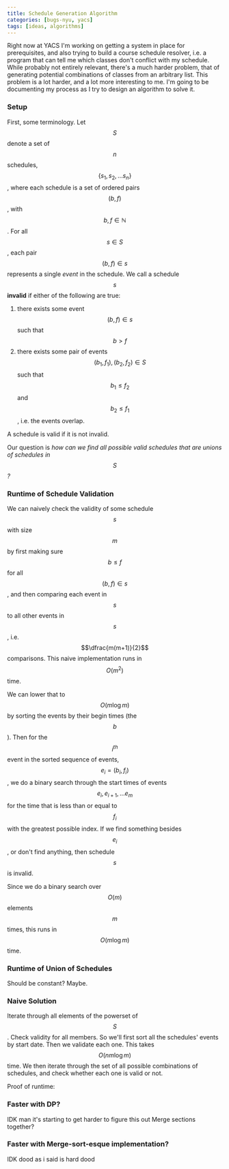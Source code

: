 ```yaml
---
title: Schedule Generation Algorithm
categories: [bugs-nyu, yacs]
tags: [ideas, algorithms]
---
```

Right now at YACS I'm working on getting a system in place for prerequisites, and
also trying to build a course schedule resolver, i.e. a program that can tell me
which classes don't conflict with my schedule. While probably not entirely relevant,
there's a much harder problem, that of generating potential combinations of classes
from an arbitrary list. This problem is a lot harder, and a lot more interesting to
me. I'm going to be documenting my process as I try to design an algorithm to solve
it.

### Setup
First, some terminology. Let $$S$$ denote a set of $$n$$ schedules,
$$\left\{ s_1, s_2, \ldots s_n \right\}$$, where each schedule is a set of ordered
pairs $$(b, f)$$, with $$b,f \in \mathbb{N}$$. For all $$s \in S$$, each pair $$(b, f) \in s$$
represents a single *event* in the schedule. We call a schedule $$s$$ **invalid** if either
of the following are true:

1. there exists some event $$(b, f) \in s$$ such that $$b > f$$
2. there exists some pair of events $$(b_1, f_1), (b_2, f_2) \in S$$ such that $$b_1 \leq f_2$$
and $$b_2 \leq f_1$$, i.e. the events overlap.

A schedule is valid if it is not invalid.

Our question is *how can we find all possible valid schedules that are unions of
schedules in $$S$$?*

### Runtime of Schedule Validation
We can naively check the validity of some schedule $$s$$ with size $$m$$ by first making
sure $$b \leq f$$ for all $$(b, f) \in s$$, and then comparing each event in $$s$$
to all other events in $$s$$, i.e. $$\dfrac{m(m+1)}{2}$$ comparisons. This naive
implementation runs in $$O(m^2)$$ time.

We can lower that to $$O(m\log m)$$ by sorting the events by their begin times (the $$b$$).
Then for the $$i^{th}$$ event in the sorted sequence of events, $$e_i = (b_i, f_i)$$,
we do a binary search through the start times of events $$e_{i}, e_{i+1}, \ldots e_{m}$$
for the time that is less than or equal to $$f_i$$ with the greatest possible index.
If we find something besides $$e_i$$, or don't find anything, then schedule $$s$$ is invalid.

Since we do a binary search over $$O(m)$$ elements $$m$$ times, this runs in $$O(m\log m)$$ time.

### Runtime of Union of Schedules
Should be constant? Maybe.

### Naive Solution
Iterate through all elements of the powerset of $$S$$. Check validity for all members.
So we'll first sort all the schedules' events by start date. Then we validate each one.
This takes $$O(nm \log m)$$ time. We then iterate through the set of all possible
combinations of schedules, and check whether each one is valid or not.

Proof of runtime:



### Faster with DP?
IDK man it's starting to get harder to figure this out
Merge sections together?


### Faster with Merge-sort-esque implementation?
IDK dood as i said is hard dood
